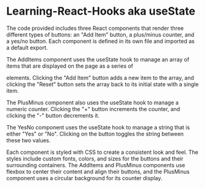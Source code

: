 # Learning-React-Hooks aka useState

The code provided includes three React components that render three different types of buttons: an "Add Item" button, a plus/minus counter, and a yes/no button. Each component is defined in its own file and imported as a default export.

The AddItems component uses the useState hook to manage an array of items that are displayed on the page as a series of <p> elements. Clicking the "Add Item" button adds a new item to the array, and clicking the "Reset" button sets the array back to its initial state with a single item.

The PlusMinus component also uses the useState hook to manage a numeric counter. Clicking the "+" button increments the counter, and clicking the "-" button decrements it.

The YesNo component uses the useState hook to manage a string that is either "Yes" or "No". Clicking on the button toggles the string between these two values.

Each component is styled with CSS to create a consistent look and feel. The styles include custom fonts, colors, and sizes for the buttons and their surrounding containers. The AddItems and PlusMinus components use flexbox to center their content and align their buttons, and the PlusMinus component uses a circular background for its counter display.

